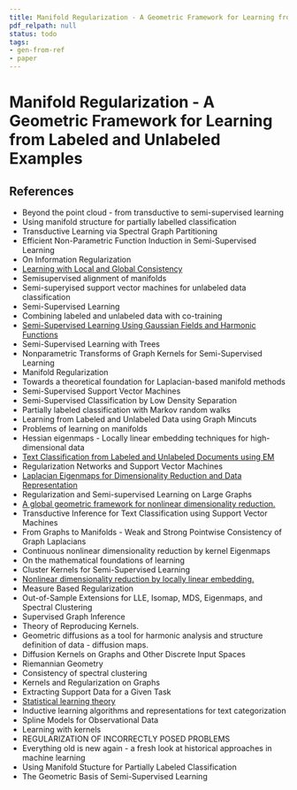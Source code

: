 ```yaml
---
title: Manifold Regularization - A Geometric Framework for Learning from Labeled and Unlabeled Examples
pdf_relpath: null
status: todo
tags:
- gen-from-ref
- paper
---
```


# Manifold Regularization - A Geometric Framework for Learning from Labeled and Unlabeled Examples

## References

- Beyond the point cloud - from transductive to semi-supervised learning
- Using manifold structure for partially labelled classification
- Transductive Learning via Spectral Graph Partitioning
- Efficient Non-Parametric Function Induction in Semi-Supervised Learning
- On Information Regularization
- [Learning with Local and Global Consistency](./learning-with-local-and-global-consistency.md)
- Semisupervised alignment of manifolds
- Semi-superyised support vector machines for unlabeled data classification
- Semi-Supervised Learning
- Combining labeled and unlabeled data with co-training
- [Semi-Supervised Learning Using Gaussian Fields and Harmonic Functions](./semi-supervised-learning-using-gaussian-fields-and-harmonic-functions.md)
- Semi-Supervised Learning with Trees
- Nonparametric Transforms of Graph Kernels for Semi-Supervised Learning
- Manifold Regularization
- Towards a theoretical foundation for Laplacian-based manifold methods
- Semi-Supervised Support Vector Machines
- Semi-Supervised Classification by Low Density Separation
- Partially labeled classification with Markov random walks
- Learning from Labeled and Unlabeled Data using Graph Mincuts
- Problems of learning on manifolds
- Hessian eigenmaps - Locally linear embedding techniques for high-dimensional data
- [Text Classification from Labeled and Unlabeled Documents using EM](./text-classification-from-labeled-and-unlabeled-documents-using-em.md)
- Regularization Networks and Support Vector Machines
- [Laplacian Eigenmaps for Dimensionality Reduction and Data Representation](./laplacian-eigenmaps-for-dimensionality-reduction-and-data-representation.md)
- Regularization and Semi-supervised Learning on Large Graphs
- [A global geometric framework for nonlinear dimensionality reduction.](./a-global-geometric-framework-for-nonlinear-dimensionality-reduction.md)
- Transductive Inference for Text Classification using Support Vector Machines
- From Graphs to Manifolds - Weak and Strong Pointwise Consistency of Graph Laplacians
- Continuous nonlinear dimensionality reduction by kernel Eigenmaps
- On the mathematical foundations of learning
- Cluster Kernels for Semi-Supervised Learning
- [Nonlinear dimensionality reduction by locally linear embedding.](./nonlinear-dimensionality-reduction-by-locally-linear-embedding.md)
- Measure Based Regularization
- Out-of-Sample Extensions for LLE, Isomap, MDS, Eigenmaps, and Spectral Clustering
- Supervised Graph Inference
- Theory of Reproducing Kernels.
- Geometric diffusions as a tool for harmonic analysis and structure definition of data - diffusion maps.
- Diffusion Kernels on Graphs and Other Discrete Input Spaces
- Riemannian Geometry
- Consistency of spectral clustering
- Kernels and Regularization on Graphs
- Extracting Support Data for a Given Task
- [Statistical learning theory](./statistical-learning-theory.md)
- Inductive learning algorithms and representations for text categorization
- Spline Models for Observational Data
- Learning with kernels
- REGULARIZATION OF INCORRECTLY POSED PROBLEMS
- Everything old is new again - a fresh look at historical approaches in machine learning
- Using Manifold Stucture for Partially Labeled Classification
- The Geometric Basis of Semi-Supervised Learning
